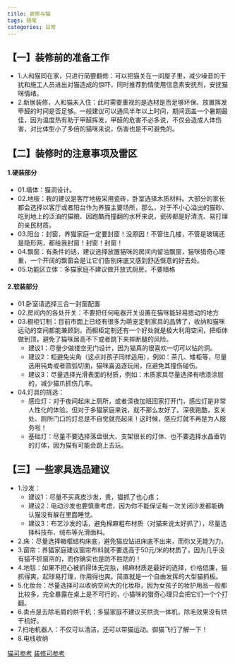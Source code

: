 ```yaml
---
title: 装修与猫
tags: 随笔
categories: 日常
---
```


## 【一】装修前的准备工作

* 1.人和猫同在家，只进行简要翻修：可以把猫关在一间屋子里，减少噪音的干扰和施工人员进出对猫造成的惊吓，同时推荐酌情使用信息素安抚剂，安抚猫咪情绪。
* 2.新居装修，人和猫未入住：此时需要重视的是选材是否足够环保、放置挥发甲醛的时间是否足够。一般建议可以通风半年以上时间，期间涵盖一个暑期最佳，因为温度热有助于甲醛挥发，甲醛的危害不必多说，不仅会造成人体伤害，对比体型小了多倍的猫咪来说，伤害也是不可避免的。

## 【二】装修时的注意事项及雷区

#### 1.硬装部分
* 01.墙体：猫洞设计。
* 02.地板：我的建议是客厅地板采用瓷砖，卧室选择木质材料。大部分的家长都会选择以客厅或者阳台作为养猫主要场所，那么，对于不小心溢出的猫砂、吃到地上的泛油的猫粮、因跑酷而撞翻的水杯来说，瓷砖都是好清洗、易打理的亲民材质。
* 03.阳台：封窗，养猫家庭一定要封窗！没原因！不管住几楼，不管是玻璃还是隐形网，都给我封窗！封窗！封窗！
* 04.飘窗：有条件的话，建议选择放置猫咪的房间内留油飘窗，猫咪猎奇心理重，一个开阔的飘窗会是让它们告别床底又感到舒适惬意的好去处。
* 05.功能区立体：多猫家庭不建议做开放式厨房。不要暗格

#### 2.软装部分
* 01.卧室请选择三合一封窗配置
* 02.房间内的各处开关：不要把任何电器开关设置在猫咪能轻易摁动的地方
* 03.橱柜订制：目前市面上已经有很多为萌宠定制家具的品牌了，收纳和猫咪运动的空间都能兼顾到。而橱柜定制还有一个好处就是极大利用空间，把柜体做到顶，避免了猫咪居高不下或者跳下来摔断腿的风险。
  * 建议1：尽量少做镂空无门设计，因为猫真的很喜欢一切可以钻的洞。
  * 建议2：柜避免尖角（这点对孩子同样适用），例如：茶几、矮柜等，尽量选用钝角或者圆弧切面，猫咪喜追逐玩闹，应避免其撞伤碰伤。
  * 建议3：尽量选择光滑表面的材质，例如：木质家具尽量选择有喷漆涂层的，减少猫爪抓伤几率。
* 04.灯具的挑选：
  * 感应灯：对于夜间起床上厕所，或者深夜加班回家打开门，感应灯是非常人性化的体验。但对于多猫家庭来说，就不那么友好了。深夜跑酷，玄关处、厕所门口的灯总是不自觉就亮起来！这时候，感应灯就不再是为人服务啦！
  * 基础灯：尽量不要选择落盘很大、支架很长的灯体、也不要选择水晶垂钓的灯体，因为猫有可能会跳上去玩。

## 【三】一些家具选品建议

* 1.沙发：
  * 建议1：尽量不买真皮沙发，贵，猫抓了也心疼；
  * 建议2：电动沙发也要慎重考虑，因为你不能保证每一次关闭沙发都能确认猫没有躲在里面睡觉。
  * 建议3：布艺沙发的话，避免棉麻粗布材质（对猫来说太好抓了），尽量选择科技布、绒布等光滑面料。
* 2.床：尽量选择箱框结构床底，避免猫应钻进床底不出来，而你又无能为力。
* 3.窗帘：养猫家庭建议窗帘布料就不要选高于50元/米的材质了，因为几乎没有猫不抓窗帘的，而你确实也是防不胜防的！
* 4.地毯：如果不担心被抓得体无完肤，棉麻材质是最好的选择，价格低廉，猫抓得爽，起球易打理，你用得也爽。简直就是一个自由发挥的大型猫抓板。
* 5.化妆台：尽量选择可以收纳空间大的化妆柜，因为女孩子的妆护用品一般都比较多，完全暴露在桌上是不可行的，小猫咪的猎奇心理只会把它们一个个打翻。
* 6.卖点是去除毛屑的烘干机：多猫家庭不建议买烘洗一体机，除毛效果没有烘干机好。
* 7.扫地机器人：不仅可以清洁，还可以带猫运动。御猫飞行了解一下！
* 8.电线收纳

[猫可参考](https://www.zhihu.com/question/451881547/answer/1829096178)
[装修可参考](https://www.zhihu.com/question/26039287/answer/89192091)
